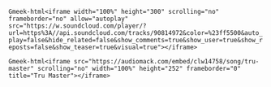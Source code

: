 `Gmeek-html<iframe width="100%" height="300" scrolling="no" frameborder="no" allow="autoplay" src="https://w.soundcloud.com/player/?url=https%3A//api.soundcloud.com/tracks/90814972&color=%23ff5500&auto_play=false&hide_related=false&show_comments=true&show_user=true&show_reposts=false&show_teaser=true&visual=true"></iframe>`

`Gmeek-html<iframe src="https://audiomack.com/embed/clw14758/song/tru-master" scrolling="no" width="100%" height="252" frameborder="0" title="Tru Master"></iframe>`
